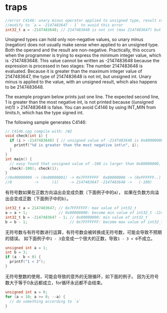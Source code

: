 
# traps

```c
//error C4146: unary minus operator applied to unsigned type, result still unsigned
//modify to `a = -2147483647 - 1` to avoid this error
int32_t a = -2147483648; // 2147483648 is not int (max 2147483647) but unsigned
```

Unsigned types can hold only non-negative values, 
so unary minus (negation) does not usually make sense when applied to an unsigned type. 
Both the operand and the result are non-negative.
Practically, this occurs when the programmer is trying to express the minimum integer value, which is -2147483648. 
This value cannot be written as -2147483648 because the expression is processed in two stages:
The number 2147483648 is evaluated. 
Because it is greater than the maximum integer value of 2147483647, 
the type of 2147483648 is not int, but unsigned int.
Unary minus is applied to the value, with an unsigned result, which also happens to be 2147483648.

The example program below prints just one line.
The expected second line, 1 is greater than the most negative int, 
is not printed because ((unsigned int)1) > 2147483648 is false.
You can avoid C4146 by using INT_MIN from limits.h, which has the type signed int.

The following sample generates C4146:
```c
// C4146.cpp compile with: /W2
void check(int i) {
  if (i > -2147483648) { // unsigned value of -2147483648 is 0x80000000
    printf("%d is greater than the most negative int\n", i);
  }
}
int main() {
  // easy found that unsigned value of -100 is larger than 0x80000000, and 0x80000000 is large than 1 
  check(-100); check(1);
}
//0x00000000 -> (0x00000001) -> 0x7FFFFFFF  0x80000000 -> (0xFFFFFF..)   -> 0xFFFFFFFF
//0          ->      (1)     -> 2147483647 -2147483648 ->   (-100)       -> -1
```

有符号数如果在正数方向溢出会变成负数（下面例子中的a），
如果在负数方向溢出会变成正数（下面例子中的b）。

```c
int32_t a = 2147483647; // 0x7FFFFFFF: max value of int32_t
a = a + 1;              // 0x80000000: become min value of int32_t -2147483648
int32_t b = -2147483647 - 1; // 0x80000000: min value of int32_t
b = b - 1;                   // 0x7FFFFFFF: become max value of int32_t 2147483647
```

无符号数与有符号数进行运算，有符号数会被转换成无符号数，可能会导致不预期的错误。
如下面例子中`1 - 3`会变成一个很大的正数，导致`1 - 3 < 0`不成立。
```c
unsigned int a = 1;
int b = 3;
if (a - b < 0) {
  printf("1 < 3");
}
```

无符号整数的使用，可能会导致的意外的无限循环，如下面的例子。
因为无符号数大于等于0永远都成立，for循环永远都不会结束。
```c
unsigned int a = 0;
for (a = 10; a >= 0; --a) {
  // do something according to `a`
}
```

